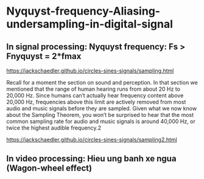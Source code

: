 # Nyquyst-frequency-Aliasing-undersampling-in-digital-signal

## In signal processing: Nyquyst frequency: Fs > Fnyquyst = 2*fmax

https://jackschaedler.github.io/circles-sines-signals/sampling.html

Recall for a moment the section on sound and perception. In that section we mentioned that the range of human hearing runs from about 20 Hz to 20,000 Hz. Since humans can’t actually hear frequency content above 20,000 Hz, frequencies above this limit are actively removed from most audio and music signals before they are sampled. Given what we now know about the Sampling Theorem, you won’t be surprised to hear that the most common sampling rate for audio and music signals is around 40,000 Hz, or twice the highest audible frequency.2

https://jackschaedler.github.io/circles-sines-signals/sampling2.html


## In video processing: Hieu ung banh xe ngua (Wagon-wheel effect) 


